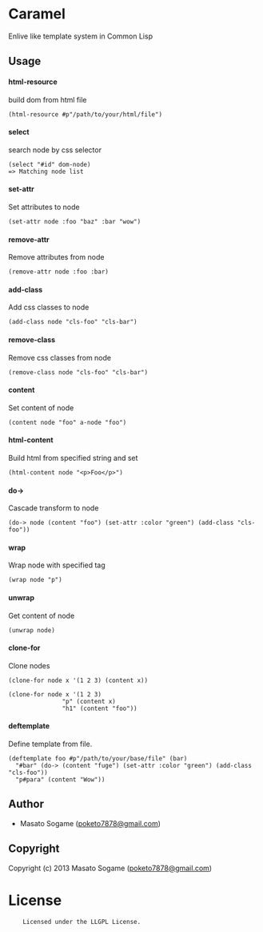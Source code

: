 # Caramel

Enlive like template system in Common Lisp

## Usage

#### html-resource

build dom from html file

    (html-resource #p"/path/to/your/html/file")

#### select

search node by css selector

    (select "#id" dom-node)
    => Matching node list 


#### set-attr

Set attributes to node

    (set-attr node :foo "baz" :bar "wow")

#### remove-attr

Remove attributes from node

    (remove-attr node :foo :bar)


#### add-class

Add css classes to node

    (add-class node "cls-foo" "cls-bar")

#### remove-class

Remove css classes from node

    (remove-class node "cls-foo" "cls-bar")


#### content

Set content of node

    (content node "foo" a-node "foo")

#### html-content

Build html from specified string and set

    (html-content node "<p>Foo</p>")


#### do->

Cascade transform to node

    (do-> node (content "foo") (set-attr :color "green") (add-class "cls-foo"))

#### wrap

Wrap node with specified tag

    (wrap node "p")

#### unwrap

Get content of node

    (unwrap node)

#### clone-for

Clone nodes

    (clone-for node x '(1 2 3) (content x))
    
    (clone-for node x '(1 2 3)
                   "p" (content x)
                   "h1" (content "foo"))

#### deftemplate

Define template from file.

    (deftemplate foo #p"/path/to/your/base/file" (bar)
      "#bar" (do-> (content "fuge") (set-attr :color "green") (add-class "cls-foo"))
      "p#para" (content "Wow"))

## Author

* Masato Sogame (poketo7878@gmail.com)

## Copyright

Copyright (c) 2013 Masato Sogame (poketo7878@gmail.com)

# License

        Licensed under the LLGPL License.


